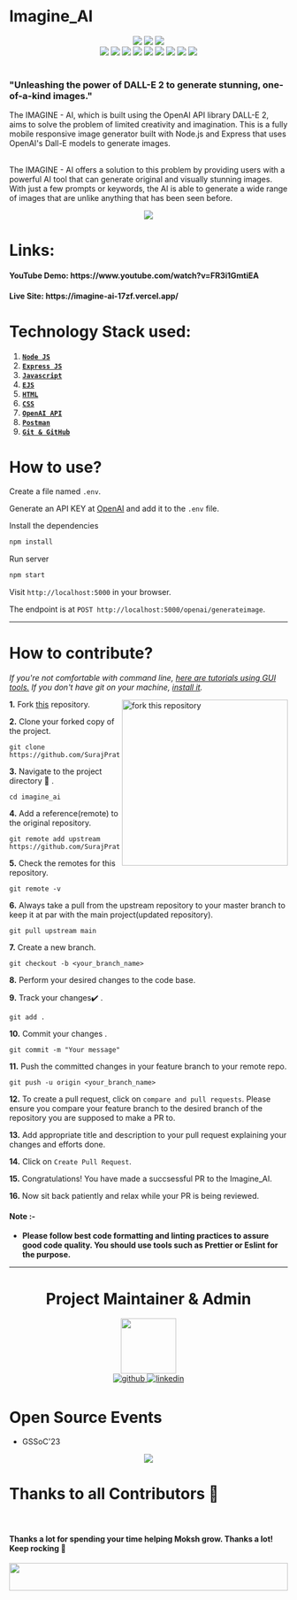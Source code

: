 # Imagine_AI

<div align="center">
<img src="https://forthebadge.com/images/badges/built-with-love.svg" />
<img src="https://forthebadge.com/images/badges/uses-brains.svg" />
<img src="https://forthebadge.com/images/badges/powered-by-responsibility.svg" />
  <br>
  <img src="https://img.shields.io/github/repo-size/SurajPratap10/Imagine_AI?style=for-the-badge" />
  <img src="https://img.shields.io/github/issues/SurajPratap10/Imagine_AI?style=for-the-badge" />
    <img src="https://img.shields.io/github/issues-closed-raw/SurajPratap10/Imagine_AI?style=for-the-badge" />
  <img src="https://img.shields.io/github/last-commit/SurajPratap10/Imagine_AI?style=for-the-badge" />
    <img src="https://img.shields.io/github/issues-pr/SurajPratap10/Imagine_AI?style=for-the-badge" />
    <img src="https://img.shields.io/github/issues-pr-closed-raw/SurajPratap10/Imagine_AI?style=for-the-badge" />
    <img src="https://img.shields.io/github/forks/SurajPratap10/Imagine_AI?style=for-the-badge" />
    <img src="https://img.shields.io/github/stars/SurajPratap10/Imagine_AI?style=for-the-badge" />
    <img src="https://img.shields.io/github/contributors-anon/SurajPratap10/Imagine_AI?style=for-the-badge" />
  </div>
<br>

<h3>"Unleashing the power of DALL-E 2 to generate stunning, one-of-a-kind images."</h3>
The IMAGINE - AI, which is built using the OpenAI API library DALL-E 2, aims to solve the problem of limited creativity and imagination. This is a fully mobile responsive image generator built with Node.js and Express that uses OpenAI's Dall-E models to generate images.


<br>The IMAGINE - AI offers a solution to this problem by providing users with a powerful AI tool that can generate original and visually stunning images. With just a few prompts or keywords, the AI is able to generate a wide range of images that are unlike anything that has been seen before.

<p align="center">
  <img src="cover.png" />
</p>


# Links:
<h4> YouTube Demo: https://www.youtube.com/watch?v=FR3i1GmtiEA </h4>
<h4> Live Site: https://imagine-ai-17zf.vercel.app/ </h4>

# Technology Stack used:
1. **[`Node JS`](https://nodejs.org/en/docs/guides)**
2. **[`Express JS`](https://expressjs.com/en/guide/routing.html)**
3. **[`Javascript`](https://developer.mozilla.org/en-US/docs/Learn/JavaScript)**
4. **[`EJS`](https://ejs.co)**
5. **[`HTML`](https://developer.mozilla.org/en-US/docs/Web/HTML)**
6. **[`CSS`](https://developer.mozilla.org/en-US/docs/Web/CSS)**
7. **[`OpenAI API`](https://platform.openai.com/docs/introduction)**
8. **[`Postman`](https://learning.postman.com/docs/introduction/overview/)**
9. **[`Git & GitHub`](https://docs.github.com/en/get-started/using-git/about-git)**


# How to **use**?

Create a file named `.env`.

Generate an API KEY at [OpenAI](https://beta.openai.com/) and add it to the `.env` file.

Install the dependencies

```bash
npm install
```

Run server

```bash
npm start
```

Visit `http://localhost:5000` in your browser.

The endpoint is at `POST http://localhost:5000/openai/generateimage`.

<hr>

# How to **contribute**?

_If you're not comfortable with command line, [here are tutorials using GUI tools.](#tutorials-using-other-tools)_
_If you don't have git on your machine, [install it](https://help.github.com/articles/set-up-git/)._

<img align="right" width="300" src="https://firstcontributions.github.io/assets/Readme/fork.png" alt="fork this repository" />

**1.**  Fork [this](https://github.com/SurajPratap10/Imagine_AI) repository.

**2.**  Clone your forked copy of the project.

```
git clone  https://github.com/SurajPratap10/Imagine_AI
```

**3.** Navigate to the project directory :file_folder: .

```
cd imagine_ai
```

**4.** Add a reference(remote) to the original repository.

```
git remote add upstream  https://github.com/SurajPratap10/Imagine_AI
```

**5.** Check the remotes for this repository.
```
git remote -v
```

**6.** Always take a pull from the upstream repository to your master branch to keep it at par with the main project(updated repository).

```
git pull upstream main
```

**7.** Create a new branch.

```
git checkout -b <your_branch_name>
```

**8.** Perform your desired changes to the code base.


**9.** Track your changes:heavy_check_mark: .

```
git add .
```

**10.** Commit your changes .

```
git commit -m "Your message"
```

**11.** Push the committed changes in your feature branch to your remote repo.
```
git push -u origin <your_branch_name>
```

**12.** To create a pull request, click on `compare and pull requests`. Please ensure you compare your feature branch to the desired branch of the repository you are supposed to make a PR to.


**13.** Add appropriate title and description to your pull request explaining your changes and efforts done.


**14.** Click on `Create Pull Request`.


**15.** Congratulations! You have made a succsessful PR to the Imagine_AI.<br>

**16.** Now sit back patiently and relax while your PR is being reviewed.

#### Note :-
-   **Please follow best code formatting and linting practices to assure good code quality. You should use tools such as Prettier or Eslint for the purpose.**

<hr>


<h1 align=center> Project Maintainer & Admin </h1>
<p align="center"> <a href="https://github.com/SurajPratap10"><img src="https://avatars.githubusercontent.com/u/92919173?v=4" width=100px height=100px /></a><br>
<a href="https://github.com/SurajPratap10" target="_blank">
<img src=https://img.shields.io/badge/github-%2324292e.svg?&style=for-the-badge&logo=github&logoColor=white alt=github style="margin-bottom: 5px;" />
</a>
<a href="https://www.linkedin.com/in/suraj-pratap-948a92225/" target="_blank">
<img src=https://img.shields.io/badge/linkedin-%231E77B5.svg?&style=for-the-badge&logo=linkedin&logoColor=white alt=linkedin style="margin-bottom: 5px;" />
</a>
  
 # Open Source Events
  - GSSoC'23
  
<p align="center"> 
<img src= https://github.com/SurajPratap10/Imagine_AI/assets/92919173/3f546e37-be43-4884-88c1-a87eeeaeb92c />
</p>

# Thanks to all Contributors 💪 

<br>

<h4>Thanks a lot for spending your time helping Moksh grow. Thanks a lot! Keep rocking 🍻 </h4>

<a href="https://github.com/SurajPratap10/Imagine_AI/graphs/contributors">
<img src="https://contrib.rocks/image?repo=SurajPratap10/Imagine_AI" height="50" width="100%" align="right">
